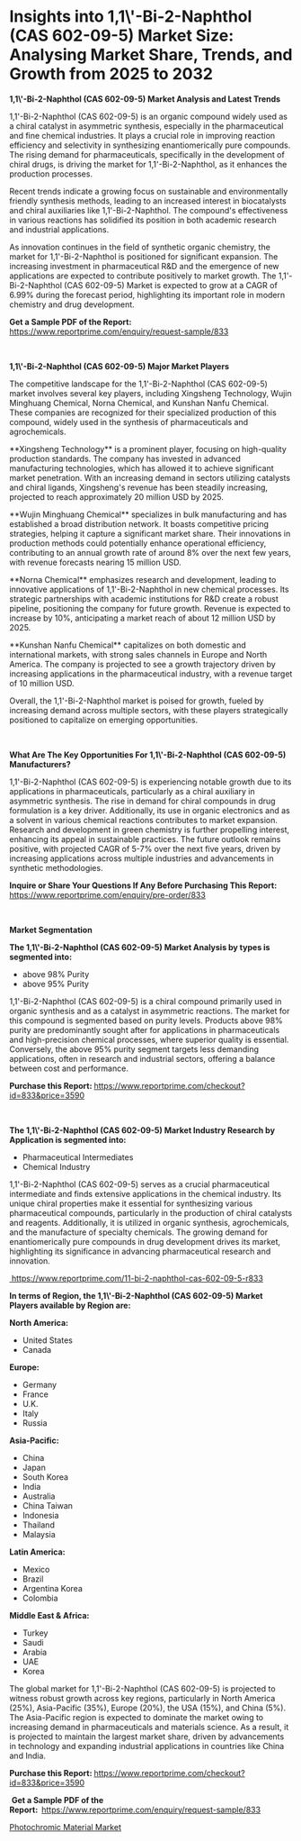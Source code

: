 <p><h1>Insights into 1,1\'-Bi-2-Naphthol (CAS 602-09-5) Market Size: Analysing Market Share, Trends, and Growth from 2025 to 2032</h1></p><p><strong>1,1\'-Bi-2-Naphthol (CAS 602-09-5) Market Analysis and Latest Trends</strong></p>
<p><p>1,1'-Bi-2-Naphthol (CAS 602-09-5) is an organic compound widely used as a chiral catalyst in asymmetric synthesis, especially in the pharmaceutical and fine chemical industries. It plays a crucial role in improving reaction efficiency and selectivity in synthesizing enantiomerically pure compounds. The rising demand for pharmaceuticals, specifically in the development of chiral drugs, is driving the market for 1,1'-Bi-2-Naphthol, as it enhances the production processes.</p><p>Recent trends indicate a growing focus on sustainable and environmentally friendly synthesis methods, leading to an increased interest in biocatalysts and chiral auxiliaries like 1,1'-Bi-2-Naphthol. The compound's effectiveness in various reactions has solidified its position in both academic research and industrial applications. </p><p>As innovation continues in the field of synthetic organic chemistry, the market for 1,1'-Bi-2-Naphthol is positioned for significant expansion. The increasing investment in pharmaceutical R&D and the emergence of new applications are expected to contribute positively to market growth. The 1,1'-Bi-2-Naphthol (CAS 602-09-5) Market is expected to grow at a CAGR of 6.99% during the forecast period, highlighting its important role in modern chemistry and drug development.</p></p>
<p><strong>Get a Sample PDF of the Report:&nbsp;</strong> <a href="https://www.reportprime.com/enquiry/request-sample/833?utm_campaign=2007&utm_medium=2&utm_source=Github&utm_content=ia&utm_term=18032025&utm_id=11-bi-2-naphthol-cas-602-09-5">https://www.reportprime.com/enquiry/request-sample/833</a></p>
<p>&nbsp;</p>
<p><strong>1,1\'-Bi-2-Naphthol (CAS 602-09-5) Major Market Players</strong></p>
<p><p>The competitive landscape for the 1,1'-Bi-2-Naphthol (CAS 602-09-5) market involves several key players, including Xingsheng Technology, Wujin Minghuang Chemical, Norna Chemical, and Kunshan Nanfu Chemical. These companies are recognized for their specialized production of this compound, widely used in the synthesis of pharmaceuticals and agrochemicals.</p><p>**Xingsheng Technology** is a prominent player, focusing on high-quality production standards. The company has invested in advanced manufacturing technologies, which has allowed it to achieve significant market penetration. With an increasing demand in sectors utilizing catalysts and chiral ligands, Xingsheng's revenue has been steadily increasing, projected to reach approximately 20 million USD by 2025.</p><p>**Wujin Minghuang Chemical** specializes in bulk manufacturing and has established a broad distribution network. It boasts competitive pricing strategies, helping it capture a significant market share. Their innovations in production methods could potentially enhance operational efficiency, contributing to an annual growth rate of around 8% over the next few years, with revenue forecasts nearing 15 million USD.</p><p>**Norna Chemical** emphasizes research and development, leading to innovative applications of 1,1'-Bi-2-Naphthol in new chemical processes. Its strategic partnerships with academic institutions for R&D create a robust pipeline, positioning the company for future growth. Revenue is expected to increase by 10%, anticipating a market reach of about 12 million USD by 2025.</p><p>**Kunshan Nanfu Chemical** capitalizes on both domestic and international markets, with strong sales channels in Europe and North America. The company is projected to see a growth trajectory driven by increasing applications in the pharmaceutical industry, with a revenue target of 10 million USD.</p><p>Overall, the 1,1'-Bi-2-Naphthol market is poised for growth, fueled by increasing demand across multiple sectors, with these players strategically positioned to capitalize on emerging opportunities.</p></p>
<p>&nbsp;</p>
<p><strong>What Are The Key Opportunities For 1,1\'-Bi-2-Naphthol (CAS 602-09-5) Manufacturers?</strong></p>
<p><p>1,1'-Bi-2-Naphthol (CAS 602-09-5) is experiencing notable growth due to its applications in pharmaceuticals, particularly as a chiral auxiliary in asymmetric synthesis. The rise in demand for chiral compounds in drug formulation is a key driver. Additionally, its use in organic electronics and as a solvent in various chemical reactions contributes to market expansion. Research and development in green chemistry is further propelling interest, enhancing its appeal in sustainable practices. The future outlook remains positive, with projected CAGR of 5-7% over the next five years, driven by increasing applications across multiple industries and advancements in synthetic methodologies.</p></p>
<p><strong>Inquire or Share Your Questions If Any Before Purchasing This Report:</strong> <a href="https://www.reportprime.com/enquiry/pre-order/833?utm_campaign=2007&utm_medium=2&utm_source=Github&utm_content=ia&utm_term=18032025&utm_id=11-bi-2-naphthol-cas-602-09-5">https://www.reportprime.com/enquiry/pre-order/833</a></p>
<p>&nbsp;</p>
<p><strong>Market Segmentation</strong></p>
<p><strong>The 1,1\'-Bi-2-Naphthol (CAS 602-09-5) Market Analysis by types is segmented into:</strong></p>
<p><ul><li>above 98% Purity</li><li>above 95% Purity</li></ul></p>
<p><p>1,1'-Bi-2-Naphthol (CAS 602-09-5) is a chiral compound primarily used in organic synthesis and as a catalyst in asymmetric reactions. The market for this compound is segmented based on purity levels. Products above 98% purity are predominantly sought after for applications in pharmaceuticals and high-precision chemical processes, where superior quality is essential. Conversely, the above 95% purity segment targets less demanding applications, often in research and industrial sectors, offering a balance between cost and performance.</p></p>
<p><strong>Purchase this Report:&nbsp;</strong><a href="https://www.reportprime.com/checkout?id=833&price=3590&utm_campaign=2007&utm_medium=2&utm_source=Github&utm_content=ia&utm_term=18032025&utm_id=11-bi-2-naphthol-cas-602-09-5">https://www.reportprime.com/checkout?id=833&price=3590</a></p>
<p>&nbsp;</p>
<p><strong>The 1,1\'-Bi-2-Naphthol (CAS 602-09-5) Market Industry Research by Application is segmented into:</strong></p>
<p><ul><li>Pharmaceutical Intermediates</li><li>Chemical Industry</li></ul></p>
<p><p>1,1'-Bi-2-Naphthol (CAS 602-09-5) serves as a crucial pharmaceutical intermediate and finds extensive applications in the chemical industry. Its unique chiral properties make it essential for synthesizing various pharmaceutical compounds, particularly in the production of chiral catalysts and reagents. Additionally, it is utilized in organic synthesis, agrochemicals, and the manufacture of specialty chemicals. The growing demand for enantiomerically pure compounds in drug development drives its market, highlighting its significance in advancing pharmaceutical research and innovation.</p></p>
<p><a href="https://www.reportprime.com/11-bi-2-naphthol-cas-602-09-5-r833?utm_campaign=2007&utm_medium=2&utm_source=Github&utm_content=ia&utm_term=18032025&utm_id=11-bi-2-naphthol-cas-602-09-5">&nbsp;https://www.reportprime.com/11-bi-2-naphthol-cas-602-09-5-r833</a></p>
<p><strong>In terms of Region, the 1,1\'-Bi-2-Naphthol (CAS 602-09-5) Market Players available by Region are:</strong></p>
<p>
    <p> <strong> North America: </strong>
        <ul>
            <li>United States</li>
            <li>Canada</li>
        </ul>
        </p> 
    <p> <strong> Europe: </strong>
        <ul>
            <li>Germany</li>
            <li>France</li>
            <li>U.K.</li>
            <li>Italy</li>
            <li>Russia</li>
        </ul>
        </p> 
    <p> <strong> Asia-Pacific: </strong>
        <ul>
            <li>China</li>
            <li>Japan</li>
            <li>South Korea</li>
            <li>India</li>
            <li>Australia</li>
            <li>China Taiwan</li>
            <li>Indonesia</li>
            <li>Thailand</li>
            <li>Malaysia</li>
        </ul>
        </p> 
    <p> <strong> Latin America: </strong>
        <ul>
            <li>Mexico</li>
            <li>Brazil</li>
            <li>Argentina Korea</li>
            <li>Colombia</li>
        </ul>
        </p> 
    <p> <strong> Middle East & Africa: </strong>
        <ul>
            <li>Turkey</li>
            <li>Saudi</li>
            <li>Arabia</li>
            <li>UAE</li>
            <li>Korea</li>
        </ul>
    </p>
    </p>
<p><p>The global market for 1,1'-Bi-2-Naphthol (CAS 602-09-5) is projected to witness robust growth across key regions, particularly in North America (25%), Asia-Pacific (35%), Europe (20%), the USA (15%), and China (5%). The Asia-Pacific region is expected to dominate the market owing to increasing demand in pharmaceuticals and materials science. As a result, it is projected to maintain the largest market share, driven by advancements in technology and expanding industrial applications in countries like China and India.</p></p>
<p><strong>Purchase this Report: </strong><a href="https://www.reportprime.com/checkout?id=833&price=3590&utm_campaign=2007&utm_medium=2&utm_source=Github&utm_content=ia&utm_term=18032025&utm_id=11-bi-2-naphthol-cas-602-09-5">https://www.reportprime.com/checkout?id=833&price=3590</a></p>
<p>&nbsp;<strong>Get a Sample PDF of the Report:&nbsp;&nbsp;</strong><a href="https://www.reportprime.com/enquiry/request-sample/833?utm_campaign=2007&utm_medium=2&utm_source=Github&utm_content=ia&utm_term=18032025&utm_id=11-bi-2-naphthol-cas-602-09-5">https://www.reportprime.com/enquiry/request-sample/833</a></p>
<p><strong></strong></p>
<p><p><a href="https://github.com/angelajermaine/Market-Research-Report-List-6/blob/main/photochromic-material-market.md?utm_campaign=2007&utm_medium=2&utm_source=Github&utm_content=ia&utm_term=18032025&utm_id=11-bi-2-naphthol-cas-602-09-5">Photochromic Material Market</a></p></p>